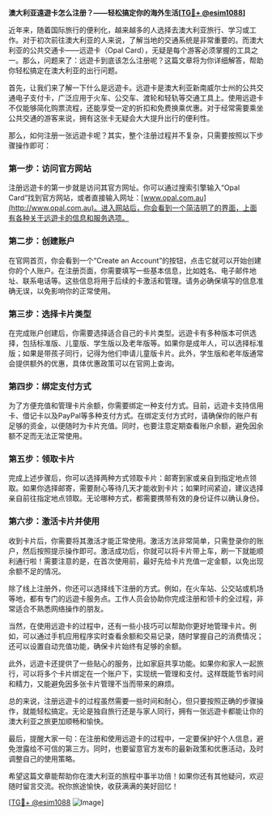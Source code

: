 **澳大利亚遠遊卡怎么注册？——轻松搞定你的海外生活[[TG💪+ @esim1088](https://t.me/s/esim1088)]**

近年来，随着国际旅行的便利化，越来越多的人选择去澳大利亚旅行、学习或工作。对于初次前往澳大利亚的人来说，了解当地的交通系统是非常重要的。而澳大利亚的公共交通卡——远遊卡（Opal Card），无疑是每个游客必须掌握的工具之一。那么，问题来了：远遊卡到底该怎么注册呢？这篇文章将为你详细解答，帮助你轻松搞定在澳大利亚的出行问题。

首先，让我们来了解一下什么是远遊卡。远遊卡是澳大利亚新南威尔士州的公共交通电子支付卡，广泛应用于火车、公交车、渡轮和轻轨等交通工具上。使用远遊卡不仅能够简化购票流程，还能享受一定的折扣和免费换乘优惠。对于经常需要乘坐公共交通的游客来说，拥有这张卡无疑会大大提升出行的便利性。

那么，如何注册一张远遊卡呢？其实，整个注册过程并不复杂，只需要按照以下步骤操作即可：

### 第一步：访问官方网站
注册远遊卡的第一步就是访问其官方网址。你可以通过搜索引擎输入“Opal Card”找到官方网站，或者直接输入网址：[www.opal.com.au](http://www.opal.com.au)。进入网站后，你会看到一个简洁明了的界面，上面有各种关于远遊卡的信息和服务选项。

### 第二步：创建账户
在官网首页，你会看到一个“Create an Account”的按钮，点击它就可以开始创建你的个人账户。在注册页面，你需要填写一些基本信息，比如姓名、电子邮件地址、联系电话等。这些信息将用于后续的卡激活和管理。请务必确保填写的信息准确无误，以免影响你的正常使用。

### 第三步：选择卡片类型
在完成账户创建后，你需要选择适合自己的卡片类型。远遊卡有多种版本可供选择，包括标准版、儿童版、学生版以及老年版等。如果你是成年人，可以选择标准版；如果是带孩子同行，记得为他们申请儿童版卡片。此外，学生版和老年版通常会提供额外的优惠，具体优惠政策可以在官网上查询。

### 第四步：绑定支付方式
为了方便充值和管理卡片余额，你需要绑定一种支付方式。目前，远遊卡支持信用卡、借记卡以及PayPal等多种支付方式。在绑定支付方式时，请确保你的账户有足够的资金，以便随时为卡片充值。同时，也要注意定期查看账户余额，避免因余额不足而无法正常使用。

### 第五步：领取卡片
完成上述步骤后，你可以选择两种方式领取卡片：邮寄到家或亲自到指定地点领取。如果你选择邮寄，需要耐心等待几天才能收到卡片；如果时间紧迫，建议选择亲自前往指定地点领取。无论哪种方式，都需要携带有效的身份证件以确认身份。

### 第六步：激活卡片并使用
收到卡片后，你需要将其激活才能正常使用。激活方法非常简单，只需登录你的账户，然后按照提示操作即可。激活成功后，你就可以将卡片带上车，刷一下就能顺利通行啦！需要注意的是，在首次使用前，最好先给卡片充值一定金额，以免出现余额不足的情况。

除了线上注册外，你还可以选择线下注册的方式。例如，在火车站、公交站或机场等地，都有专门的远遊卡服务点。工作人员会协助你完成注册和领卡的全过程，非常适合不熟悉网络操作的朋友。

当然，在使用远遊卡的过程中，还有一些小技巧可以帮助你更好地管理卡片。例如，可以通过手机应用程序实时查看余额和交易记录，随时掌握自己的消费情况；还可以设置自动充值功能，确保卡片始终有足够的余额。

此外，远遊卡还提供了一些贴心的服务，比如家庭共享功能。如果你和家人一起旅行，可以将多个卡片绑定在一个账户下，实现统一管理和支付。这样既能节省时间和精力，又能避免因多张卡片管理不当而带来的麻烦。

总的来说，注册远遊卡的过程虽然需要一些时间和耐心，但只要按照正确的步骤操作，就能轻松搞定。无论是独自旅行还是与家人同行，拥有一张远遊卡都能让你的澳大利亚之旅更加顺畅和愉快。

最后，提醒大家一句：在注册和使用远遊卡的过程中，一定要保护好个人信息，避免泄露给不可信的第三方。同时，也要留意官方发布的最新政策和优惠活动，及时调整自己的使用策略。

希望这篇文章能帮助你在澳大利亚的旅程中事半功倍！如果你还有其他疑问，欢迎随时留言交流。祝你旅途愉快，收获满满的美好回忆！

[[TG💪+ @esim1088](https://t.me/s/esim1088) ![Image](https://i.postimg.cc/4NQfJmqS/Snipaste-2025-05-13-00-14-12.png)]